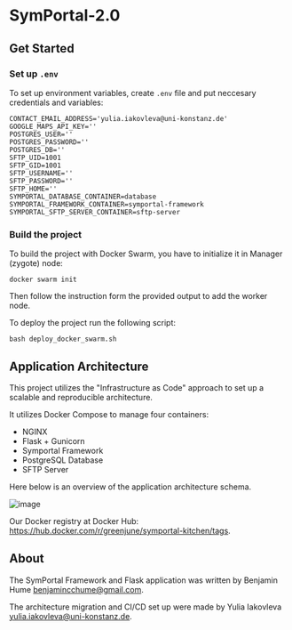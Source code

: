 # SymPortal-2.0

## Get Started

### Set up `.env`

To set up environment variables, create `.env` file and put neccesary credentials and variables:

```
CONTACT_EMAIL_ADDRESS='yulia.iakovleva@uni-konstanz.de'
GOOGLE_MAPS_API_KEY=''
POSTGRES_USER=''
POSTGRES_PASSWORD=''
POSTGRES_DB=''
SFTP_UID=1001
SFTP_GID=1001
SFTP_USERNAME=''
SFTP_PASSWORD=''
SFTP_HOME=''
SYMPORTAL_DATABASE_CONTAINER=database
SYMPORTAL_FRAMEWORK_CONTAINER=symportal-framework
SYMPORTAL_SFTP_SERVER_CONTAINER=sftp-server
```

### Build the project

To build the project with Docker Swarm, you have to initialize it in Manager (zygote) node:

```commandline
docker swarm init
```

Then follow the instruction form the provided output to add the worker node.

To deploy the project run the following script:

```commandline
bash deploy_docker_swarm.sh
```

## Application Architecture

This project utilizes the "Infrastructure as Code" approach to set up a scalable and reproducible architecture.

It utilizes Docker Compose to manage four containers:

* NGINX
* Flask + Gunicorn
* Symportal Framework
* PostgreSQL Database
* SFTP Server

Here below is an overview of the application architecture schema.

![image](https://github.com/greenjune-ship-it/symportal-2.0/assets/83506881/9a0b14e8-6acc-470f-863b-b814173fa5e9)

Our Docker registry at Docker Hub: https://hub.docker.com/r/greenjune/symportal-kitchen/tags.

## About

The SymPortal Framework and Flask application was written by Benjamin Hume [benjamincchume@gmail.com](benjamincchume@gmail.com).

The architecture migration and CI/CD set up were made by Yulia Iakovleva [yulia.iakovleva@uni-konstanz.de](yulia.iakovleva@uni-konstanz.de).
